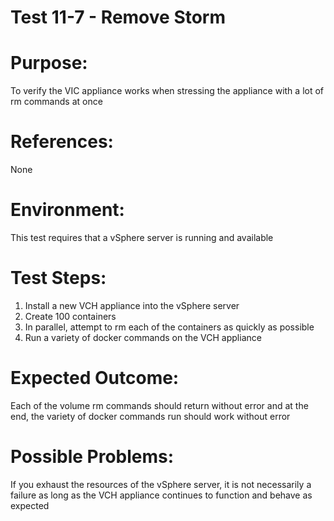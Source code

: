 Test 11-7 - Remove Storm
=======

# Purpose:
To verify the VIC appliance works when stressing the appliance with a lot of rm commands at once

# References:
None

# Environment:
This test requires that a vSphere server is running and available

# Test Steps:
1. Install a new VCH appliance into the vSphere server
2. Create 100 containers
3. In parallel, attempt to rm each of the containers as quickly as possible
4. Run a variety of docker commands on the VCH appliance

# Expected Outcome:
Each of the volume rm commands should return without error and at the end, the variety of docker commands run should work without error

# Possible Problems:
If you exhaust the resources of the vSphere server, it is not necessarily a failure as long as the VCH appliance continues to function and behave as expected
